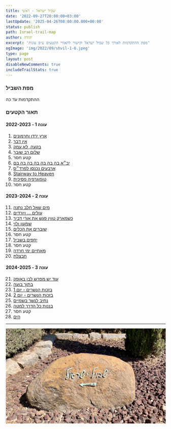 ```yaml
---
title: שביל ישראל - ראשי
date: '2022-09-27T20:00:00+03:00'
lastUpdate: '2025-04-26T08:00:00.000+00:00'
status: publish
path: Israel-trail-map
author: יהודה
excerpt: 'מפת ההתקדמות לאורך כל שביל ישראל וקישור לתאורי הקטעים ע״פ עונות'
ogImage: 'img/2022/09/shvil-1-6.jpeg'
type: page
layout: post
disableNewComments: true
includeTrailStats: true
---
```


### מפת השביל

ההתקדמות עד כה

<div id="vega-map" class="chart"></div>

### תאור הקטעים
#### עונה 1 - 2022-2023
1. [ארץ ירדן וחרמונים](/blog/2022/09/Israel-trail-1)
2. [אין דבר](/blog/2022/10/Israel-trail-2)
3. [בקעה, לא עמק](/blog/2022/11/Israel-trail-3)
4. [שלום רב שובך](/blog/2022/12/Israel-trail-4)
5. קטע חסר
6. [יב״א בה בה בה בה בה בה בם](/blog/2023/02/Israel-trail-6)
7. [ארבעים נכנסו לפרד״ס](/blog/2023/03/Israel-trail-7)
8. [Stairway to Heaven](/blog/2023/04/Israel-trail-8)
9. [טופוגרפיה פסיכית](/blog/2023/05/Israel-trail-9)
10. קטע חסר

#### עונה 2 - 2023-2024
11. [מים שאל חלב נתנה](/blog/2023/12/israel-trail-11)
12. [עולים ... ויורדים](/blog/2023/12/israel-trail-12)
13. [כשמארק טווין פגש את אורי דביר](/blog/2024/02/israel-trail-13)
14. [שמעון ולוי](/blog/2024/01/israel-trail-14)
15. [שוברים את הכלים](/blog/2024/03/israel-trail-15)
16. קטע חסר
17. [יחפים בשביל](/blog/2024/04/israel-trail-17)
18. קטע חסר
19. [מאתיים ימי חרדה](/blog/2024/04/israel-trail-19)
20. [חבצלת](/blog/2024/06/israel-trail-20)

#### עונה 3 - 2024-2025
21. [עוד יש מפרש לבן באופק](/blog/2024/10/israel-trail-21)
22. [בתוך בועה](/blog/2024/11/israel-trail-22)
23. [בזכות הנשרים - יום 1](/blog/2025/01/israel-trail-23-24)
24. [בזכות הנשרים - יום 2](/blog/2025/01/israel-trail-23-24)
25. [נתיב לנשר בשמיים](/blog/2025/01/israel-trail-25)
26. [בננות כל הדרך למטה](/blog/2025/02/israel-trail-26)
27. קטע חסר
28. [הים](/blog/2025/04/israel-trail-28)

---

![שביל ישראל](/img/2022/09/shvil-1-6.jpeg "שביל ישראל")
